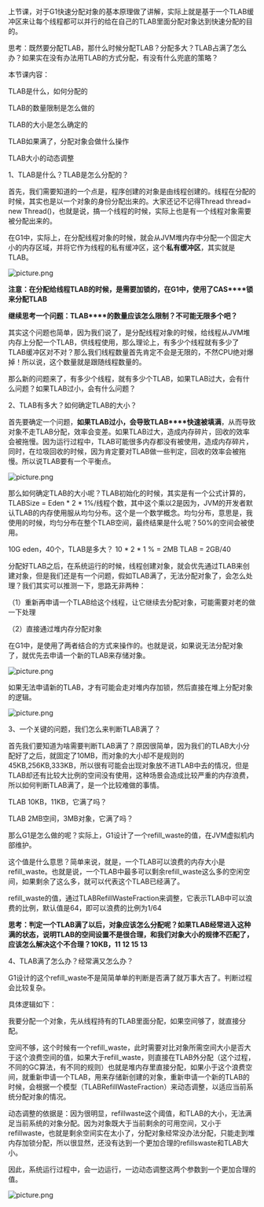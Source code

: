 上节课，对于G1快速分配对象的基本原理做了讲解，实际上就是基于一个TLAB缓冲区来让每个线程都可以并行的给在自己的TLAB里面分配对象达到快速分配的目的。

 

思考：既然要分配TLAB，那什么时候分配TLAB？分配多大？TLAB占满了怎么办？如果实在没有办法用TLAB的方式分配，有没有什么兜底的策略？

 

本节课内容：

TLAB是什么，如何分配的

TLAB的数量限制是怎么做的

TLAB的大小是怎么确定的

TLAB如果满了，分配对象会做什么操作

TLAB大小的动态调整

 

1、TLAB是什么？TLAB是怎么分配的？

首先，我们需要知道的一个点是，程序创建的对象是由线程创建的。线程在分配的时候，其实也是以一个对象的身份分配出来的。大家还记不记得Thread thread= new Thread()，也就是说，搞一个线程的时候，实际上也是有一个线程对象需要被分配出来的。

在G1中，实际上，在分配线程对象的时候，就会从JVM堆内存中分配一个固定大小的内存区域，并将它作为线程的私有缓冲区，这个**私有缓冲区**，其实就是TLAB。

![picture.png](http://wechatapppro-1252524126.file.myqcloud.com/image/ueditor/58627200_1640327445.png)

**注意：在分配给线程TLAB****的时候，是需要加锁的，在G1****中，使用了CAS****锁来分配TLAB**

 

**继续思考一个问题：TLAB****的数量应该怎么限制？不可能无限多个吧？**

 

其实这个问题也简单，因为我们说了，是分配线程对象的时候，给线程从JVM堆内存上分配一个TLAB，供线程使用，那么理论上，有多少个线程就有多少了TLAB缓冲区对不对？那么我们线程数量首先肯定不会是无限的，不然CPU绝对爆掉！所以说，这个数量就是跟随线程数量的。

那么新的问题来了，有多少个线程，就有多少个TLAB，如果TLAB过大，会有什么问题？如果TLAB过小，会有什么问题？

 

2、TLAB有多大？如何确定TLAB的大小？

首先要确定一个问题，**如果****TLAB****过小，会导致TLAB****快速被填满**，从而导致对象不走TLAB分配，效率会变差。如果TLAB过大，造成内存碎片，回收的效率会被拖慢。因为运行过程中，TLAB可能很多内存都没有被使用，造成内存碎片，同时，在垃圾回收的时候，因为肯定要对TLAB做一些判定，回收的效率会被拖慢。所以说TLAB要有一个平衡点。

![picture.png](http://wechatapppro-1252524126.file.myqcloud.com/image/ueditor/58270100_1640327445.png)

那么如何确定TLAB的大小呢？TLAB初始化的时候，其实是有一个公式计算的，TLABSize = Eden * 2 * 1%/线程个数，其中这个乘以2是因为，JVM的开发者默认TLAB的内存使用服从均匀分布。这个是一个数学概念。均匀分布，意思是，我使用的时候，均匀分布在整个TLAB空间，最终结果是什么呢？50%的空间会被使用。

10G eden，40个，TLAB是多大？ 10 * 2 * 1 % = 2MB TLAB = 2GB/40

分配好TLAB之后，在系统运行的时候，线程创建对象，就会优先通过TLAB来创建对象，但是我们还是有一个问题，假如TLAB满了，无法分配对象了，会怎么处理？我们其实可以推测一下，思路无非两种：

（1）重新再申请一个TLAB给这个线程，让它继续去分配对象，可能需要对老的做一下处理

（2）直接通过堆内存分配对象

在G1中，是使用了两者结合的方式来操作的。也就是说，如果说无法分配对象了，就优先去申请一个新的TLAB来存储对象。

![picture.png](http://wechatapppro-1252524126.file.myqcloud.com/image/ueditor/56544900_1640327445.png)

 

如果无法申请新的TLAB，才有可能会走对堆内存加锁，然后直接在堆上分配对象的逻辑。

![picture.png](http://wechatapppro-1252524126.file.myqcloud.com/image/ueditor/60762800_1640327445.png)

3、一个关键的问题，我们怎么来判断TLAB满了？

首先我们要知道为啥需要判断TLAB满了？原因很简单，因为我们的TLAB大小分配好了之后，就固定了10MB，而对象的大小却不是规则的45KB,256KB,333KB，所以很有可能会出现对象放不进TLAB中去的情况，但是TLAB却还有比较大比例的空间没有使用，这种场景会造成比较严重的内存浪费，所以如何判断TLAB满了，是一个比较难做的事情。

TLAB 10KB，11KB，它满了吗？

TLAB 2MB空间，3MB对象，它满了吗？

 

那么G1是怎么做的呢？实际上，G1设计了一个refill_waste的值，在JVM虚拟机内部维护。

这个值是什么意思？简单来说，就是，一个TLAB可以浪费的内存大小是refill_waste。也就是说，一个TLAB中最多可以剩余refill_waste这么多的空闲空间，如果剩余了这么多，就可以代表这个TLAB已经满了。

refill_waste的值，通过TLABRefillWasteFraction来调整，它表示TLAB中可以浪费的比例，默认值是64，即可以浪费的比例为1/64

**思考：判定一个TLAB****满了以后，对象应该怎么分配呢？如果TLAB****经常进入这种满的状态，说明TLAB****的空间设置不是很合理，和我们对象大小的规律不匹配了，应该怎么解决这个不合理？10KB****，11 12 15 13** 

4、TLAB满了怎么办？经常满又怎么办？

G1设计的这个refill_waste不是简简单单的判断是否满了就万事大吉了。判断过程会比较复杂。

具体逻辑如下：

我要分配一个对象，先从线程持有的TLAB里面分配，如果空间够了，就直接分配。

空间不够，这个时候有一个refill_waste，此时需要对比对象所需空间大小是否大于这个浪费空间的值，如果大于refill_waste，则直接在TLAB外分配（这个过程，不同的GC算法，有不同的规则）也就是堆内存里直接分配，如果小于这个浪费空间，就重新申请一个TLAB，用来存储新创建的对象，重新申请一个新的TLAB的时候，会根据一个模型（TLABRefillWasteFraction）来动态调整，以适应当前系统分配对象的情况。

动态调整的依据是：因为很明显，refillwaste这个阈值，和TLAB的大小，无法满足当前系统的对象分配。因为对象既大于当前剩余的可用空间，又小于refillwaste，也就是剩余空间实在太小了，分配对象经常没办法分配，只能走到堆内存加锁分配，所以很显然，还没有达到一个更加合理的refillswaste和TLAB大小。

因此，系统运行过程中，会一边运行，一边动态调整这两个参数到一个更加合理的值。

![picture.png](http://wechatapppro-1252524126.file.myqcloud.com/image/ueditor/60174100_1640327445.png)